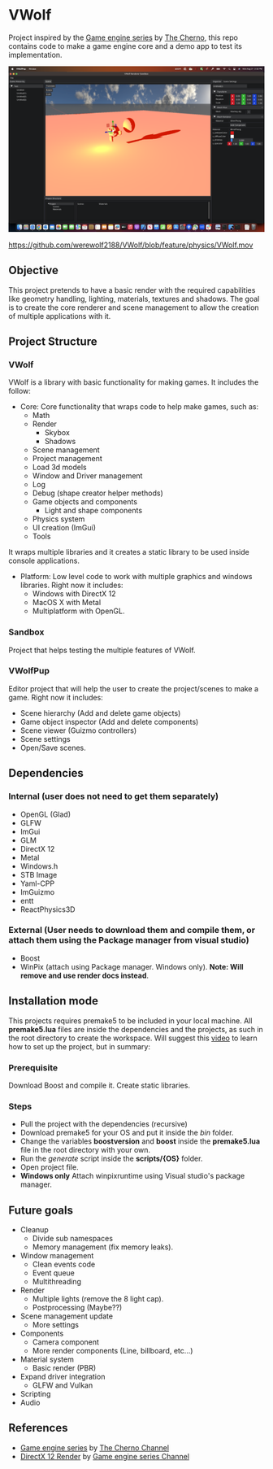 # VWolf

Project inspired by the [Game engine series](https://www.youtube.com/playlist?list=PLlrATfBNZ98dC-V-N3m0Go4deliWHPFwT) by [The Cherno](https://www.youtube.com/@TheCherno), this repo contains code to make a game engine core and a demo app to test its implementation. 

![Demo](Cover.png)

https://github.com/werewolf2188/VWolf/blob/feature/physics/VWolf.mov

## Objective

This project pretends to have a basic render with the required capabilities like geometry handling, lighting, materials, textures and shadows. The goal is to create the core renderer and scene management to allow the creation of multiple applications with it.

## Project Structure

### VWolf

VWolf is a library with basic functionality for making games. It includes the follow:

- Core: Core functionality that wraps code to help make games, such as:
    - Math
    - Render
		- Skybox		
		- Shadows
    - Scene management
	- Project management
	- Load 3d models
    - Window and Driver management
    - Log 
    - Debug (shape creator helper methods)
    - Game objects and components
        - Light and shape components
    - Physics system
    - UI creation (ImGui)
    - Tools

It wraps multiple libraries and it creates a static library to be used inside console applications.

- Platform: Low level code to work with multiple graphics and windows libraries. Right now it includes:
    - Windows with DirectX 12
    - MacOS X with Metal
    - Multiplatform with OpenGL.

### Sandbox

Project that helps testing the multiple features of VWolf.

### VWolfPup

Editor project that will help the user to create the project/scenes to make a game. Right now it includes:

- Scene hierarchy (Add and delete game objects)
- Game object inspector (Add and delete components)
- Scene viewer (Guizmo controllers)
- Scene settings
- Open/Save scenes.

## Dependencies

### Internal (user does not need to get them separately)
- OpenGL (Glad)
- GLFW
- ImGui
- GLM
- DirectX 12
- Metal
- Windows.h
- STB Image
- Yaml-CPP
- ImGuizmo
- entt
- ReactPhysics3D 

### External (User needs to download them and compile them, or attach them using the Package manager from visual studio)
- Boost
- WinPix (attach using Package manager. Windows only). **Note: Will remove and use render docs instead**.

## Installation mode

This projects requires premake5 to be included in your local machine. All **premake5.lua** files are inside the dependencies and the projects, as such in the root directory to create the workspace. Will suggest this [video](https://www.youtube.com/watch?v=sULV3aB2qeU&list=PLlrATfBNZ98dC-V-N3m0Go4deliWHPFwT&index=7) to learn how to set up the project, but in summary:

### Prerequisite

Download Boost and compile it. Create static libraries.

### Steps

- Pull the project with the dependencies (recursive)
- Download premake5 for your OS and put it inside the *bin* folder.
- Change the variables **boostversion** and **boost** inside the **premake5.lua** file in the root directory with your own.
- Run the *generate* script inside the **scripts/{OS}** folder.
- Open project file.
- **Windows only** Attach winpixruntime using Visual studio's package manager.

## Future goals

- Cleanup
    - Divide sub namespaces
    - Memory management (fix memory leaks).
- Window management
    - Clean events code
    - Event queue
    - Multithreading
- Render
    - Multiple lights (remove the 8 light cap).
    - Postprocessing (Maybe??)
- Scene management update
    - More settings
- Components
    - Camera component
    - More render components (Line, billboard, etc...)
- Material system
    - Basic render (PBR)
- Expand driver integration
    - GLFW and Vulkan
- Scripting
- Audio

## References

- [Game engine series](https://www.youtube.com/playlist?list=PLlrATfBNZ98dC-V-N3m0Go4deliWHPFwT) by [The Cherno Channel](https://www.youtube.com/@TheCherno)
- [DirectX 12 Render](https://www.youtube.com/playlist?list=PLU2nPsAdxKWQw1qBS9YdFi9hUMazppjV7) by [Game engine series Channel](https://www.youtube.com/@GameEngineSeries)
